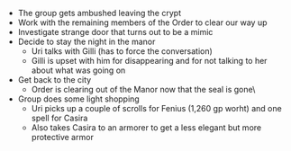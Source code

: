 <!-- TITLE: April 6, 2019 -->
<!-- SUBTITLE: A quick summary of 2019 04 06 -->

* The group gets ambushed leaving the crypt
* Work with the remaining members of the Order to clear our way up
* Investigate strange door that turns out to be a mimic
* Decide to stay the night in the manor
	* Uri talks with Gilli (has to force the conversation)
	* Gilli is upset with him for disappearing and for not talking to her about what was going on
* Get back to the city 
	* Order is clearing out of the Manor now that the seal is gone\
* Group does some light shopping
	* Uri picks up a couple of scrolls for Fenius (1,260 gp worht) and one spell for Casira
	* Also takes Casira to an armorer to get a less elegant but more protective armor